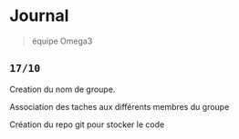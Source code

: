 # Journal
> équipe Omega3

## `17/10` 

Creation du nom de groupe.

Association des taches aux différents membres du groupe

Création du repo git pour stocker le code 


